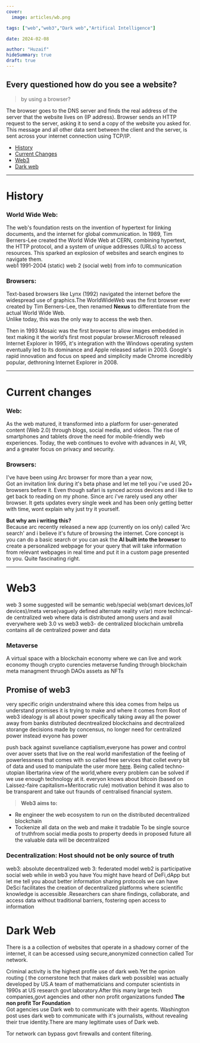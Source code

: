 ```yaml
---
cover:
  image: articles/wb.png

tags: ["web","web3","Dark web","Artifical Intelligence"]

date: 2024-02-08

author: "Huzaif"
hideSummary: true
draft: true
---
```

## Every questioned how do you see a website?
> by using a browser?
>
The browser goes to the DNS server and finds the real address of the server that the website lives on (IP address).
Browser sends an HTTP request to the server, asking it to send a copy of the website you asked for. This message and all other data sent between the client and the server, is sent across your internet connection using TCP/IP.

- [History](#history)
- [Current Changes](#current-changes)
- [Web3](#web3)
- [Dark web](#dark-web)

---
# History

### World Wide Web:
The web's foundation rests on the invention of hypertext for linking documents, and the internet for global communication. In 1989, Tim Berners-Lee created the World Wide Web at CERN, combining hypertext, the HTTP protocol, and a system of unique addresses (URLs) to access resources.  This sparked an explosion of websites and search engines to navigate them. \
web1 1991-2004 (static)
web 2 (social web) from info to communication

### Browsers:
Text-based browsers like Lynx (1992) navigated the internet before the widespread use of graphics.The WorldWideWeb was the first browser ever created by Tim Berners-Lee, then renamed **Nexus** to differentiate from the actual World Wide Web. \
Unlike today, this was the only way to access the web then. 

Then in 1993 Mosaic was the first browser to allow images embedded in text making it the world’s first most popular browser.Microsoft released Internet Explorer in 1995, it's integration with the Windows operating system eventually led to its dominance and Apple released safari in 2003. Google's rapid innovation and focus on speed and simplicity made Chrome incredibly popular, dethroning Internet Explorer in 2008.

---

# Current changes

### Web:
As the web matured, it transformed into a platform for user-generated content (Web 2.0) through blogs, social media, and videos. The rise of smartphones and tablets drove the need for mobile-friendly web experiences. Today, the web continues to evolve with advances in AI, VR, and a greater focus on privacy and security.

### Browsers:
I've have been using Arc browser for more than a year now, \
 Got an invitation link during it's beta phase and let me tell you i've used 20+ browsers before it. Even though safari is synced across devices and i like to get back to reading on my phone. Since arc i've rarely used any other browser. It gets updates every single week and has been only getting better with time, wont explain why just try it yourself.

**But why am i writing this?** \
Because arc recently released a new app (currently on ios only) called 'Arc search' and i believe it's future of browsing the internet. Core concept is you can do a basic search or you can ask the **AI built into the browser** to create a personalized webpage for your query that will take information from relevant webpages in real time and put it in a custom page presented to you. Quite fascinating right.

---

# Web3

web 3 some suggested will be semantic web/special web(smart devices,IoT devices)/meta verse(vaguely defined alternate reality vr/ar)
more techincal-de centralized web where data is distributed among users and avail everywhere
web 3.0 vs web3
web3- de centralized blockchain
umbrella contains all de centralized power and data

### Metaverse 
A virtual space with a blockchain economy where we can live and work
economy though crypto curencies
metaverse funding through blockchain
meta managment thruogh DAOs
assets as NFTs

## Promise of web3
very specific origin 
understnaind where this idea comes from helps us understand promises it is trying to make and where it comes from
Root of web3 idealogy is all about power specifically taking away all the power away from banks
distributed decntrealized blockchains and decntralized storange 
decisions made by concensus, no longer need for centralized power instead evyone has power

push back against suveliance captialism,everyone has power and control over aover ssets that live on the 
real world manifestation of the feeling of powerlessness that comes with so called free services that collet every bit of data and used to manipulate the user more [here]().
Being called techno-utopian libertarina view of the world,where every problem can be solved if we use enough technology at it.
everyon knows about bitcoin (based on Laissez-faire capitalism+Meritocratic rule) motivation behind it was also to be transparent and take out fraunds of centralised financial system.
> **Web3 aims to:**
- Re engineer the web ecosystem to run on the distributed decentralized blockchain
- Tockenize all data on the web and make it tradable 
To be single source of truthfrom social media posts to property deeds
in proposed future all the valuable data will be decentralized
### Decentralization: Host should not be only source of truth

web3: absolute decentralized
web 3: federated model
web2 is participative social web while in web3 you have 
You might have heard of DeFi,dApp but let me tell you about better information sharing protocols we can have
DeSci facilitates the creation of decentralized platforms where scientific knowledge is accessible .Researchers can share findings, collaborate, and access data without traditional barriers, fostering open access to information


# Dark Web
There is a a collection of websites that operate in a shadowy corner of the internet, it can be accessed using secure,anonymized connection called Tor network.

Criminal activity is the highest profile use of dark web.Yet the opnion routing ( the cornerstone tech that makes dark web possible) was actually developed by US.A team of mathematicians and computer scientists in 1990s at US research  govt laboratory.After this many large tech companies,govt agencies and other non profit organizations funded **The non profit Tor Foundation** \
Got agencies use Dark web to communicate with their agents.
Washington post uses dark web to communicate with it's journalists, without revealing their true identity.There are many legitimate uses of Dark web.

Tor network can bypass govt firewalls and content filtering.